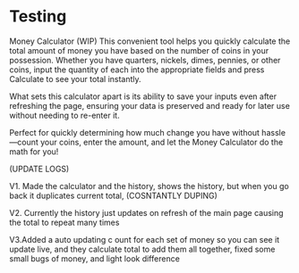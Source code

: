 # Testing
Money Calculator (WIP)
This convenient tool helps you quickly calculate the total amount of money you have based on the number of coins in your possession. Whether you have quarters, nickels, dimes, pennies, or other coins, input the quantity of each into the appropriate fields and press Calculate to see your total instantly.

What sets this calculator apart is its ability to save your inputs even after refreshing the page, ensuring your data is preserved and ready for later use without needing to re-enter it.

Perfect for quickly determining how much change you have without hassle—count your coins, enter the amount, and let the Money Calculator do the math for you!

(UPDATE LOGS)

V1. Made the calculator and the history, shows the history, but when you go back it duplicates current total, (COSNTANTLY DUPING)

V2. Currently the history just updates on refresh of the main page causing the total to repeat many times

V3.Added a auto updating c
ount for each set of money so you can see it update live, and they calculate total to add them all together, fixed some small bugs of money, and light look difference 